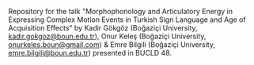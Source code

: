 Repository for the talk "Morphophonology and Articulatory Energy in Expressing Complex Motion Events in Turkish Sign Language and Age of Acquisition Effects" by Kadir Gökgöz (Boğaziçi University, kadir.gokgoz@boun.edu.tr), Onur Keleş (Boğaziçi University, onurkeles.boun@gmail.com) & Emre Bilgili (Boğaziçi University, emre.bilgili@boun.edu.tr) presented in BUCLD 48.
